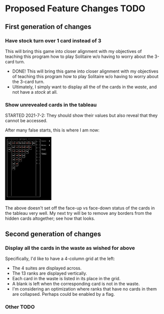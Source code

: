 # Proposed Feature Changes TODO

## First generation of changes

### Have stock turn over 1 card instead of 3

This will bring this game into closer alignment with my objectives of teaching this program how to play Solitaire w/o having to worry about the 3-card turn.

* DONE! This will bring this game into closer alignment with my objectives of teaching this program how to play Solitaire w/o having to worry about the 3-card turn.
* Ultimately, I simply want to display all the of the cards in the *waste*, and not have a *stock* at all.

### Show unrevealed cards in the tableau

STARTED 2021-7-2: They should show their values but also reveal that they cannot be accessed.

After many false starts, this is where I am now:

<img src="/doc/img/oldFacedown.jpg" alt="first attempt at rendering facedown" width="30%" height="30%">

The above doesn't set off the face-up vs face-down status of the cards in the tableau very well.  My next try will be to remove any borders from the hidden cards altogether; see how that looks.

## Second generation of changes

### Display all the cards in the waste as wished for above

Specifically, I'd like to have a 4-column grid at the left:

* The 4 suites are displayed across.
* The 13 ranks are displayed vertically.
* Each card in the waste is listed in its place in the grid.
* A blank is left when the corresponding card is not in the waste.
* I'm considering an optimization where ranks that have no cards in them are collapsed.  Perhaps could be enabled by a flag.

### Other TODO
